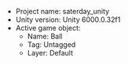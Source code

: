 <!-- UNITY CODE ASSIST INSTRUCTIONS START -->
- Project name: saterday_unity
- Unity version: Unity 6000.0.32f1
- Active game object:
  - Name: Ball
  - Tag: Untagged
  - Layer: Default
<!-- UNITY CODE ASSIST INSTRUCTIONS END -->